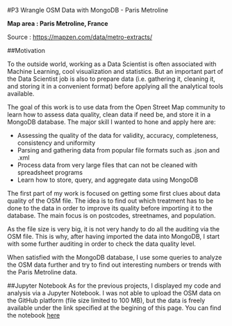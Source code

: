#P3 Wrangle OSM Data with MongoDB - Paris Metroline

**Map area : Paris Metroline, France**

Source : https://mapzen.com/data/metro-extracts/

##Motivation

To the outside world, working as a Data Scientist is often associated with Machine Learning, cool visualization and statistics. But an important part of the Data Scientist job is also to prepare data (i.e. gathering it, cleaning it, and storing it in a convenient format) before applying all the analytical tools available. 

The goal of this work is to use data from the Open Street Map community to learn how to assess data quality, clean data if need be, and store it in a MongoDB database. The major skill I wanted to hone and apply here are:
- Assessing the quality of the data for validity, accuracy, completeness, consistency and uniformity
- Parsing and gathering data from popular file formats such as .json and .xml
- Process data from very large files that can not be cleaned with spreadsheet programs
- Learn how to store, query, and aggregate data using MongoDB

The first part of my work is focused on getting some first clues about data quality of the OSM file. The idea is to find out which treatment has to be done to the data in order to improve its quality before importing it to the database. The main focus is on postcodes, streetnames, and population.

As the file size is very big, it is not very handy to do all the auditing via the OSM file. This is why, after having imported the data into MongoDB, I start with some further auditing in order to check the data quality level. 

When satisfied with the MongoDB database, I use some queries to analyze the OSM data further and try to find out interesting numbers or trends with the Paris Metroline data.



##Jupyter Notebook
As for the previous projects, I displayed my code and analysis via a Jupyter Notebook. I was not able to upload the OSM data on the GitHub platform (file size limited to 100 MB), but the data is freely available under the link specified at the begining of this page. 
You can find the notebook [here](P3%20-%20Wrangle%20OSM%20Data%20with%20MongoDB.ipynb)